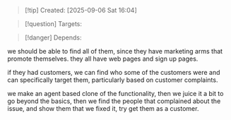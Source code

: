 
>[!tip] Created: [2025-09-06 Sat 16:04]

>[!question] Targets: 

>[!danger] Depends: 

we should be able to find all of them, since they have marketing arms that promote themselves.
they all have web pages and sign up pages.

if they had customers, we can find who some of the customers were and can specifically target them, particularly based on customer complaints.

we make an agent based clone of the functionality, then we juice it a bit to go beyond the basics, then we find the people that complained about the issue, and show them that we fixed it, try get them as a customer.